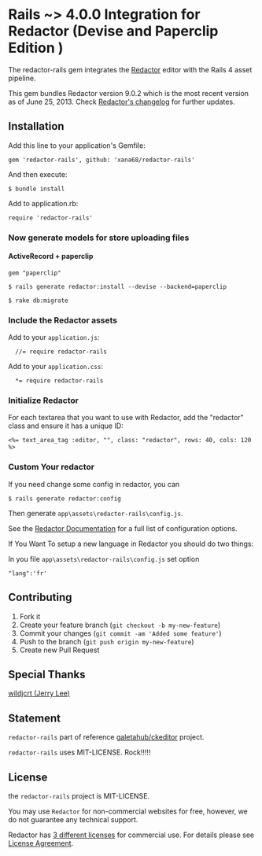 # Rails ~> 4.0.0 Integration for Redactor (Devise and Paperclip Edition )

The redactor-rails gem integrates the [Redactor](http://redactorjs.com/) editor with the Rails 4 asset pipeline.

This gem bundles Redactor version 9.0.2 which is the most recent version as of June 25, 2013. Check [Redactor's changelog](http://imperavi.com/redactor/log/) for further updates.

## Installation

Add this line to your application's Gemfile:


    gem 'redactor-rails', github: 'xana68/redactor-rails'

And then execute:

    $ bundle install



Add to application.rb:

    require 'redactor-rails'


### Now generate models for store uploading files

#### ActiveRecord + paperclip

    gem "paperclip"

    $ rails generate redactor:install --devise --backend=paperclip

    $ rake db:migrate


### Include the Redactor assets

Add to your `application.js`:

      //= require redactor-rails

Add to your `application.css`:

      *= require redactor-rails

### Initialize Redactor

For each textarea that you want to use with Redactor, add the "redactor" class and ensure it has a unique ID:

    <%= text_area_tag :editor, "", class: "redactor", rows: 40, cols: 120 %>

### Custom Your redactor

If you need change some config in redactor, you can

    $ rails generate redactor:config

Then generate `app\assets\redactor-rails\config.js`.

See the [Redactor Documentation](http://redactorjs.com/docs/settings/) for a full list of configuration options.


If You Want To setup a new language in Redactor you should do two things:

In you file `app\assets\redactor-rails\config.js` set option

    "lang":'fr'

## Contributing

1. Fork it
2. Create your feature branch (`git checkout -b my-new-feature`)
3. Commit your changes (`git commit -am 'Added some feature'`)
4. Push to the branch (`git push origin my-new-feature`)
5. Create new Pull Request

## Special Thanks

[wildjcrt (Jerry Lee)](https://github.com/wildjcrt/)
## Statement

`redactor-rails` part of reference [galetahub/ckeditor](https://github.com/galetahub/ckeditor) project.

`redactor-rails` uses MIT-LICENSE. Rock!!!!!

## License

the `redactor-rails` project is MIT-LICENSE.

You may use `Redactor` for non-commercial websites for free, however, we do not guarantee any technical support.

Redactor has [3 different licenses](http://redactorjs.com/download/) for commercial use.
For details please see [License Agreement](http://redactorjs.com/download/).
